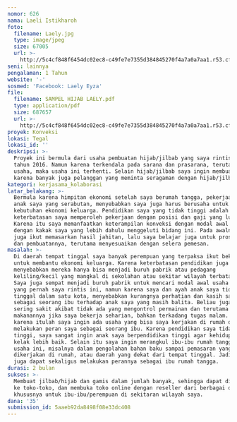 ```yaml
---
nomor: 626
nama: Laeli Istikharoh
foto:
  filename: Laely.jpg
  type: image/jpeg
  size: 67005
  url: >-
    http://5c4cf848f6454dc02ec8-c49fe7e7355d384845270f4a7a0a7aa1.r53.cf2.rackcdn.com/6c26f884-9513-472a-91a2-c86e8ee87c6a/Laely.jpg
seni: lainnya
pengalaman: 1 Tahun
website: '-'
sosmed: 'Facebook: Laely Eyza'
file:
  filename: SAMPEL HIJAB LAELY.pdf
  type: application/pdf
  size: 687657
  url: >-
    http://5c4cf848f6454dc02ec8-c49fe7e7355d384845270f4a7a0a7aa1.r53.cf2.rackcdn.com/6467c3e4-ac02-4a74-8d19-14821cc6cd77/SAMPEL%20HIJAB%20LAELY.pdf
proyek: Konveksi
lokasi: Tegal
lokasi_id: ''
deskripsi: >-
  Proyek ini bermula dari usaha pembuatan hijab/jilbab yang saya rintis sejak
  tahun 2016. Namun karena terkendala pada sarana dan prasarana, terutama modal
  usaha, maka usaha ini terhenti. Selain hijab/jilbab saya ingin membuat gamis
  karena banyak juga pelanggan yang meminta seragaman dengan hijab/jilbabnya.
kategori: kerjasama_kolaborasi
latar_belakang: >-
  Bermula karena himpitan ekonomi setelah saya berumah tangga, pekerjaan ayah
  anak saya yang serabutan, menyebabkan saya juga harus berusaha untuk memenuhi
  kebutuhan ekonomi keluarga. Pendidikan saya yang tidak tinggi adalah faktor
  keterbatasan saya memperoleh pekerjaan dengan posisi dan gaji yang lumayan.
  Karena itu saya memanfaatkan keterampilan konveksi dengan modal awal patungan
  dengan kakak saya yang lebih dahulu menggeluti bidang ini. Pada awalnya saya
  juga ikut memasarkan hasil jahitan, lalu saya belajar juga untuk proses desain
  dan pembuatannya, terutama menyesuaikan dengan selera pemesan.
masalah: >-
  Di daerah tempat tinggal saya banyak perempuan yang terpaksa ikut bekerja
  untuk membantu ekonomi keluarga. Karena keterbatasan pendidikan juga
  menyebabkan mereka hanya bisa menjadi buruh pabrik atau pedagang
  keliling/kecil yang mangkal di sekolahan atau sekitar wilayah terbatas saja.
  Saya juga sempat menjadi buruh pabrik untuk mencari modal awal usaha konveksi
  yang pernah saya rintis ini, namun karena saya dan ayah anak saya tidak
  tinggal dalam satu kota, menyebabkan kurangnya perhatian dan kasih sayang saya
  sebagai seorang ibu terhadap anak saya yang masih balita. Beliau juga jadi
  sering sakit akibat tidak ada yang mengontrol permainan dan terutama
  makanannya jika saya bekerja seharian, bahkan terkadang tugas malam. Oleh
  karena itulah saya ingin ada usaha yang bisa saya kerjakan di rumah dan
  melakukan peran saya sebagai seorang ibu. Karena pendidikan saya tidaklah
  tinggi, saya sangat ingin anak saya berpendidikan tinggi agar kehidupannya
  kelak lebih baik. Selain itu saya ingin merangkul ibu-ibu rumah tangga dalam
  usaha ini, misalnya dalam pengolahan bahan baku sampai pemasaran yang dapat
  dikerjakan di rumah, atau daerah yang dekat dari tempat tinggal. Jadi mereka
  juga dapat sekaligus melakukan perannya sebagai ibu rumah tangga.
durasi: 2 bulan
sukses: >-
  Membuat jilbab/hijab dan gamis dalam jumlah banyak, sehingga dapat dipasarkan
  ke toko-toko, dan membuka toko online dengan reseller dari berbagai daerah,
  khususnya untuk ibu-ibu/perempuan di sekitaran wilayah saya.
dana: '35'
submission_id: 5aaeb92da8498f08e33dc408
---
```

